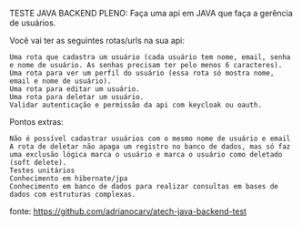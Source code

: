 TESTE JAVA BACKEND PLENO:
Faça uma api em JAVA que faça a gerência de usuários.

Você vai ter as seguintes rotas/urls na sua api:

    Uma rota que cadastra um usuário (cada usuário tem nome, email, senha e nome de usuário. As senhas precisam ter pelo menos 6 caracteres).
    Uma rota para ver um perfil do usuário (essa rota só mostra nome, email e nome de usuário).
    Uma rota para editar um usuário.
    Uma rota para deletar um usuário.
    Validar autenticação e permissão da api com keycloak ou oauth.

Pontos extras:

    Não é possível cadastrar usuários com o mesmo nome de usuário e email
    A rota de deletar não apaga um registro no banco de dados, mas só faz uma exclusão lógica marca o usuário e marca o usuário como deletado (soft delete).
    Testes unitários
    Conhecimento em hibernate/jpa
    Conhecimento em banco de dados para realizar consultas em bases de dados com estruturas complexas.


fonte: https://github.com/adrianocarv/atech-java-backend-test